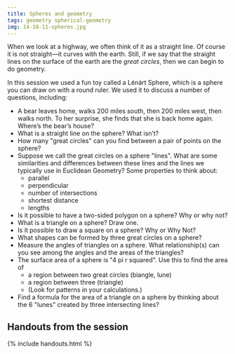 ```yaml
---
title: Spheres and geometry
tags: geometry spherical-geometry
img: 14-10-11-spheres.jpg
---
```


When we look at a highway, we often think of it as a straight line. Of course it is not straight—it curves with the earth. Still, if we say that the straight lines on the surface of the earth are the <em>great circles</em>, then we can begin to do geometry.<!--more-->

<p>In this session we used a fun toy called a Lénárt Sphere, which is a sphere you can draw on with a round ruler. We used it to discuss a number of questions, including:</p>
<ul>
<li>A bear leaves home, walks 200 miles south, then 200 miles west, then walks north. To her surprise, she finds that she is back home again. Where’s the bear’s house?</li>
<li>What is a straight line on the sphere? What isn’t?</li>
<li>How many "great circles" can you find between a pair of points on the sphere?</li>
<li>Suppose we call the great circles on a sphere "lines". What are some similarities and differences between these lines and the lines we typically use in Euclidean Geometry? Some properties to think about:
<ul>
<li>parallel</li>
<li>perpendicular</li>
<li>number of intersections</li>
<li>shortest distance</li>
<li>lengths</li>
</ul>
</li>
<li>Is it possible to have a two-sided polygon on a sphere? Why or why not?</li>
<li>What is a triangle on a sphere? Draw one.</li>
<li>Is it possible to draw a square on a sphere? Why or Why Not?</li>
<li>What shapes can be formed by three great circles on a sphere?</li>
<li>Measure the angles of triangles on a sphere. What relationship(s) can you see among the angles and the areas of the triangles?</li>
<li>The surface area of a sphere is "4 pi r squared". Use this to find the area of
<ul>
<li>a region between two great circles (biangle, lune)</li>
<li>a region between three (triangle)</li>
<li>(Look for patterns in your calculations.)</li>
</ul>
</li>
<li>Find a formula for the area of a triangle on a sphere by thinking about the 6 "lunes" created by three intersecting lines?</li>
</ul>

## Handouts from the session

{% include handouts.html %}
